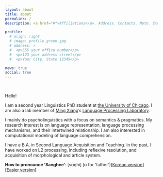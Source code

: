 ```yaml
---
layout: about
title: about
permalink: /
description: <a href="#">Affiliations</a>. Address. Contacts. Moto. Etc.

profile:
  # align: right
  # image: profile_green.jpg
  # address: >
  #  <p>555 your office number</p>
  #  <p>123 your address street</p>
  #  <p>Your City, State 12345</p>

news: true
social: true
---
```


&nbsp;

Hello!

I am a second year Linguistics PhD student at [the University of Chicago](https://linguistics.uchicago.edu/). I am also a lab member of [Ming Xiang](https://lucian.uchicago.edu/blogs/mingxiang/)’s [Language Processing Laboratory](https://lucian.uchicago.edu/blogs/lpl/).

I mainly do psycholinguistics with a focus on semantics & pragmatics. My research interest is on language representation, language processing mechanisms, and their intertwined relationship. I am also interested in computational modeling of language comprehension.

I have a B.A. in Second Language Acquisition and Teaching. In the past, I have worked on L2 processing, including reflexive resolution, and acquisition of morphological and article system.

<b>How to pronounce 'Sanghee'</b>: [sɑŋhi] (ɑ for 'father')[[Korean version](/assets/audio/sanghee.m4a)] [[Easier version](/assets/audio/sanghee_eng.m4a)] 

&nbsp;

<!-- Write your biography here. Tell the world about yourself. Link to your favorite [subreddit](http://reddit.com){:target="\_blank"}. You can put a picture in, too. The code is already in, just name your picture `prof_pic.jpg` and put it in the `img/` folder.

Put your address / P.O. box / other info right below your picture. You can also disable any these elements by editing `profile` property of the YAML header of your `_pages/about.md`. Edit `_bibliography/papers.bib` and Jekyll will render your [publications page](/al-folio/publications/) automatically.

Link to your social media connections, too. This theme is set up to use [Font Awesome icons](http://fortawesome.github.io/Font-Awesome/){:target="\_blank"} and [Academicons](https://jpswalsh.github.io/academicons/){:target="\_blank"}, like the ones below. Add your Facebook, Twitter, LinkedIn, Google Scholar, or just disable all of them. -->
